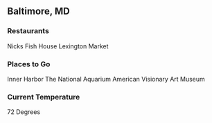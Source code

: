 ## Baltimore, MD

### Restaurants
Nicks Fish House
Lexington Market

### Places to Go
Inner Harbor
The National Aquarium
American Visionary Art Museum

### Current Temperature
72 Degrees
